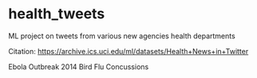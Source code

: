# health_tweets
ML project on tweets from various new agencies health departments

Citation: https://archive.ics.uci.edu/ml/datasets/Health+News+in+Twitter

Ebola Outbreak 2014
Bird Flu
Concussions